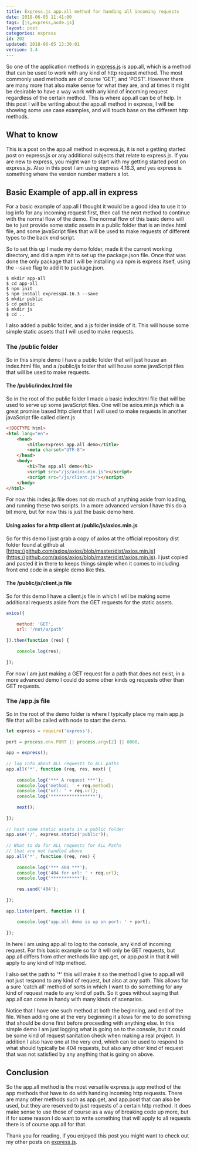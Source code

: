 ```yaml
---
title: Express.js app.all method for handing all incoming requests
date: 2018-06-05 11:41:00
tags: [js,express,node.js]
layout: post
categories: express
id: 202
updated: 2018-06-05 13:30:01
version: 1.4
---
```


So one of the application methods in [express.js](https://expressjs.com/) is app.all, which is a method that can be used to work with any kind of http request method. The most commonly used methods are of course 'GET', and 'POST'. However there are many more that also make sense for what they are, and at times it might be desirable to have a way work with any kind of incoming request regardless of the certain method. This is where app.all can be of help. In this post I will be writing about the app.all method in express, I will be showing some use case examples, and will touch base on the different http methods.

<!-- more -->

## What to know

This is a post on the app.all method in express.js, it is not a getting started post on express.js or any additional subjects that relate to express.js. If you are new to express, you might wan to start with my getting started post on express.js. Also in this post I am using express 4.16.3, and yes express is something where the version number matters a lot.

## Basic Example of app.all in express

For a basic example of app.all I thought it would be a good idea to use it to log info for any incoming request first, then call the next method to continue with the normal flow of the demo. The normal flow of this basic demo will be to just provide some static assets in a public folder that is an index.html file, and some javaScript files that will be used to make requests of different types to the back end script.

So to set this up I made my demo folder, made it the current working directory, and did a npm init to set up the package.json file. Once that was done the only package that I will be installing via npm is express itself, using the --save flag to add it to package.json.

```
$ mkdir app-all
$ cd app-all
$ npm init
$ npm install express@4.16.3 --save
$ mkdir public
$ cd public
$ mkdir js
$ cd ..
```

I also added a public folder, and a js folder inside of it. This will house some simple static assets that I will used to make requests.

### The /public folder

So in this simple demo I have a public folder that will just house an index.html file, and a /public/js folder that will house some javaScript files that will be used to make requests.

#### The /public/index.html file

So in the root of the public folder I made a basic index.html file that will be used to serve up some javaScript files. One will be axios.min.js which is a great promise based http client that I will used to make requests in another javaScript file called client.js

```html
<!DOCTYPE html>
<html lang="en">
    <head>
        <title>Express app.all demo</title>
        <meta charset="UTF-8">
    </head>
    <body>
        <h1>The app.all demo</h1>
        <script src="/js/axios.min.js"></script>
        <script src="/js/client.js"></script>
    </body>
</html>
```

For now this index.js file does not do much of anything aside from loading, and running these two scripts. In a more advanced version I have this do a bit more, but for now this is just the basic demo here.

#### Using axios for a http client at /public/js/axios.min.js

So for this demo I just grab a copy of axios at the official repository dist folder found at github at [https://github.com/axios/axios/blob/master/dist/axios.min.js](https://github.com/axios/axios/blob/master/dist/axios.min.js). I just copied and pasted it in there to keeps things simple when it comes to including front end code in a simple demo like this.

#### The /public/js/client.js file

So for this demo I have a client.js file in which I will be making some additional requests aside from the GET requests for the static assets.

```js
axios({
 
    method: 'GET',
    url: '/not/a/path'
 
}).then(function (res) {
 
    console.log(res);
 
});
```

For now I am just making a GET request for a path that does not exist, in a more advanced demo I could do some other kinds og requests other than GET requests.

### The /app.js file

So in the root of the demo folder is where I typically place my main app.js file that will be called with node to start the demo.

```js
let express = require('express'),
 
port = process.env.PORT || process.argv[2] || 8080,
 
app = express();
 
// log info about ALL requests to ALL paths
app.all('*', function (req, res, next) {
 
    console.log('*** A request ***');
    console.log('method: ' + req.method);
    console.log('url: ' + req.url);
    console.log('*****************');
 
    next();
 
});
 
// host some static assets in a public folder
app.use('/', express.static('public'));
 
// What to do for ALL requests for ALL Paths 
// that are not handled above
app.all('*', function (req, res) {
 
    console.log('*** 404 ***');
    console.log('404 for url: ' + req.url);
    console.log('***********');
 
    res.send('404');
 
});
 
app.listen(port, function () {
 
    console.log('app.all demo is up on port: ' + port);
 
});
```

In here I am using app.all to log to the console, any kind of incoming request. For this basic example so far it will only be GET requests, but app.all differs from other methods like app.get, or app.post in that it will apply to any kind of http method.

I also set the path to '\*' this will make it so the method I give to app.all will not just respond to any kind of request, but also at any path. This allows for a sure 'catch all' method of sorts in which I want to do something for any kind of request made to any kind of path. So it goes without saying that app.all can come in handy with many kinds of scenarios.

Notice that I have one such method at both the beginning, and end of the file. When adding one at the very beginning it allows for me to do something that should be done first before proceeding with anything else. In this simple demo I am just logging what is going on to the console, but it could be some kind of request sanitation check when making a real project. In addition I also have one at the very end, which can be used to respond to what should typically be 404 requests, but also any other kind of request that was not satisfied by any anything that is going on above.


## Conclusion

So the app.all method is the most versatile express.js app method of the app methods that have to do with handing incoming http requests. There are many other methods such as app.get, and app.post that can also be used, but they are reserved to just requests of a certain http method. It does make sense to use those of course as a way of breaking code up more, but if for some reason I do want to write something that will apply to all requests there is of course app.all for that.

Thank you for reading, if you enjoyed this post you might want to check out my other posts on [express.js](/categories/express/).
